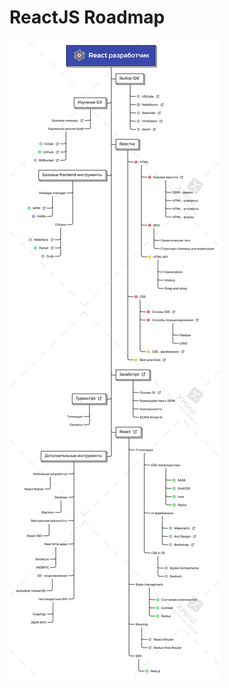 # ReactJS Roadmap
![Roadmap image](https://github.com/MrBalkon/react-roadmap/blob/master/images/react-roadmap.png?raw=true)